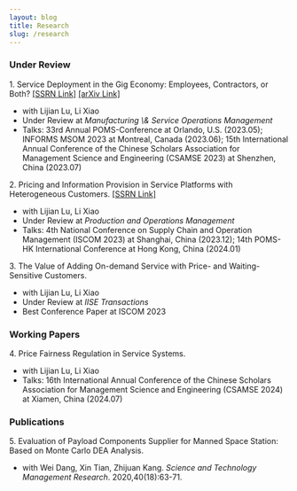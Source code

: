 ```yaml
---
layout: blog
title: Research
slug: /research
---
```


### Under Review
<p>
  1. Service Deployment in the Gig Economy: Employees, Contractors, or Both? <a href="https://papers.ssrn.com/sol3/papers.cfm?abstract_id=4616847">[SSRN Link]</a> <a href="https://arxiv.org/abs/2411.06793">[arXiv Link]</a> 
</p>
  <ul>
    <li>with Lijian Lu, Li Xiao</li>
    <li>Under Review at <em>Manufacturing \& Service Operations Management</em></li>
    <li>Talks: 33rd Annual POMS-Conference at Orlando, U.S. (2023.05); INFORMS MSOM 2023 at Montreal, Canada (2023.06);  15th International Annual Conference of the Chinese Scholars Association for Management Science and Engineering (CSAMSE 2023) at Shenzhen, China (2023.07)
  </ul>


<p>
  2. Pricing and Information Provision in Service Platforms with Heterogeneous Customers. <a href="https://papers.ssrn.com/sol3/papers.cfm?abstract_id=5013751">[SSRN Link]</a> 
</p>
  <ul>
    <li>with Lijian Lu, Li Xiao</li>
    <li>Under Review at <em>Production and Operations Management</em> </li>
    <li>Talks: 4th National Conference on Supply Chain and Operation Management (ISCOM 2023) at Shanghai, China (2023.12); 14th POMS-HK International Conference at Hong Kong, China (2024.01)
  </ul>


<p>
  3. The Value of Adding On-demand Service with Price- and Waiting-Sensitive Customers. 
</p>
  <ul>
    <li>with Lijian Lu, Li Xiao</li>
    <li>Under Review at <em>IISE Transactions</em></li>
    <li>Best Conference Paper at ISCOM 2023</li>
  </ul>


### Working Papers
<p>
  4. Price Fairness Regulation in Service Systems.
</p>
  <ul>
    <li>with Lijian Lu, Li Xiao  </li>
    <li>Talks: 16th International Annual Conference of the Chinese Scholars Association for Management Science and Engineering (CSAMSE 2024) at Xiamen, China (2024.07) </li>
  </ul>


### Publications
<p>
  5. Evaluation of Payload Components Supplier for Manned Space Station: Based on Monte Carlo DEA Analysis.
</p>
  <ul>
    <li>with Wei Dang, Xin Tian, Zhijuan Kang. <em>Science and Technology Management Research</em>. 2020,40(18):63-71.</li>
  </ul>


<br />
